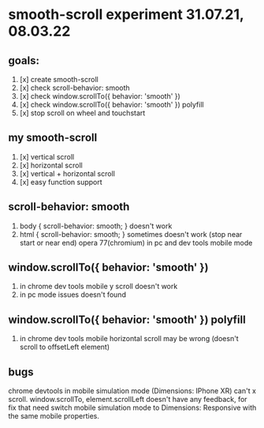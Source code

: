 # smooth-scroll experiment 31.07.21, 08.03.22

## goals:

1. [x] create smooth-scroll
2. [x] check scroll-behavior: smooth
3. [x] check window.scrollTo({ behavior: 'smooth' })
4. [x] check window.scrollTo({ behavior: 'smooth' }) polyfill
5. [x] stop scroll on wheel and touchstart

## my smooth-scroll

1. [x] vertical scroll
2. [x] horizontal scroll
3. [x] vertical + horizontal scroll
4. [x] easy function support

## scroll-behavior: smooth

1. body { scroll-behavior: smooth; } doesn't work
2. html { scroll-behavior: smooth; } sometimes doesn't work (stop near start or near end) opera 77(chromium) in pc and dev tools mobile mode

## window.scrollTo({ behavior: 'smooth' })

1. in chrome dev tools mobile y scroll doesn't work
2. in pc mode issues doesn't found

## window.scrollTo({ behavior: 'smooth' }) polyfill

1. in chrome dev tools mobile horizontal scroll may be wrong (doesn't scroll to offsetLeft element)

## bugs

chrome devtools in mobile simulation mode (Dimensions: IPhone XR) can't x scroll. window.scrollTo, element.scrollLeft doesn't have any feedback, for fix that need switch mobile simulation mode to Dimensions: Responsive with the same mobile properties.

